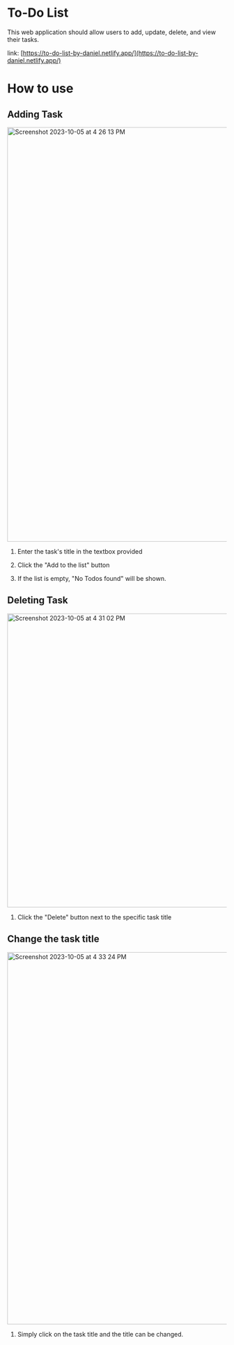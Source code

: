 # To-Do List

This web application should allow users to add, update, delete, and view their tasks.

link: [https://to-do-list-by-daniel.netlify.app/](https://to-do-list-by-daniel.netlify.app/)

# How to use


## Adding Task

<img width="952" alt="Screenshot 2023-10-05 at 4 26 13 PM" src="https://github.com/yukfaihsu/To-Do-List/assets/108306347/0268ceea-6ea9-465a-afa7-aa324c2e37fd">

1. Enter the task's title in the textbox provided

2. Click the "Add to the list" button
  
3. If the list is empty, "No Todos found" will be shown.



## Deleting Task
<img width="675" alt="Screenshot 2023-10-05 at 4 31 02 PM" src="https://github.com/yukfaihsu/To-Do-List/assets/108306347/941674c4-459d-48cb-85fe-d9823a9357df">

1. Click the "Delete" button next to the specific task title



## Change the task title
<img width="855" alt="Screenshot 2023-10-05 at 4 33 24 PM" src="https://github.com/yukfaihsu/To-Do-List/assets/108306347/ac98b6ac-d881-4600-9359-798cfdc7d153">

1. Simply click on the task title and the title can be changed.
